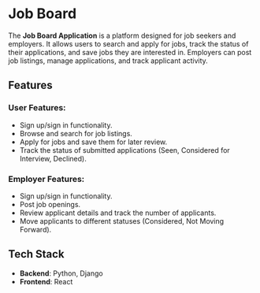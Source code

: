 # Job Board

The **Job Board Application** is a platform designed for job seekers and employers. It allows users to search and apply for jobs, track the status of their applications, and save jobs they are interested in. Employers can post job listings, manage applications, and track applicant activity.

## Features

### User Features:
- Sign up/sign in functionality.
- Browse and search for job listings.
- Apply for jobs and save them for later review.
- Track the status of submitted applications (Seen, Considered for Interview, Declined).

### Employer Features:
- Sign up/sign in functionality.
- Post job openings.
- Review applicant details and track the number of applicants.
- Move applicants to different statuses (Considered, Not Moving Forward).

## Tech Stack
- **Backend**: Python, Django
- **Frontend**: React
